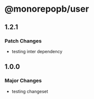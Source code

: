 # @monorepopb/user

## 1.2.1

### Patch Changes

- testing inter dependency

## 1.0.0

### Major Changes

- testing changeset
